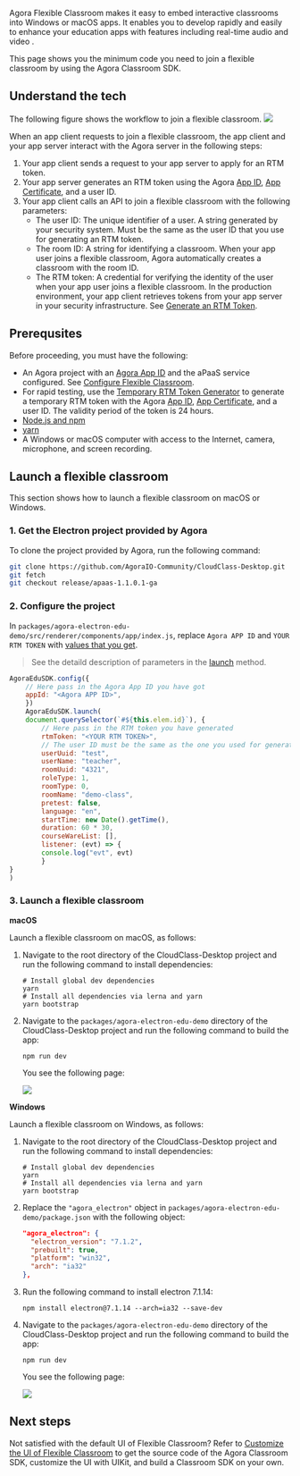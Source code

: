 Agora Flexible Classroom makes it easy to embed interactive classrooms into Windows or macOS apps. It enables you to develop rapidly and easily to enhance your education apps with features including real-time audio and video .

This page shows you the minimum code you need to join a flexible classroom by using the Agora Classroom SDK.

## Understand the tech

The following figure shows the workflow to join a flexible classroom.
![](https://web-cdn.agora.io/docs-files/1623309158910)

When an app client requests to join a flexible classroom, the app client and your app server interact with the Agora server in the following steps:

1. Your app client sends a request to your app server to apply for an RTM token.
2. Your app server generates an RTM token using the Agora [App ID](./Agora%20Platform/get_appid_token?platform=All%20Platforms#get-the-app-id), [App Certificate](./Agora%20Platform/get_appid_token?platform=All%20Platforms#get-the-app-certificate), and a user ID.
3. Your app client calls an API to join a flexible classroom with the following parameters:
   - The user ID: The unique identifier of a user. A string generated by your security system. Must be the same as the user ID that you use for generating an RTM token.
   - The room ID: A string for identifying a classroom. When your app user joins a flexible classroom, Agora automatically creates a classroom with the room ID.
   - The RTM token: A credential for verifying the identity of the user when your app user joins a flexible classroom. In the production environment, your app client retrieves tokens from your app server in your security infrastructure. See [Generate an RTM Token](https://docs.agora.io/en/Real-time-Messaging/token_server_rtm).

## Prerequsites

Before proceeding, you must have the following:

- An Agora project with an [Agora App ID](./Agora%20Platform/get_appid_token?platform=All%20Platforms#get-the-app-id) and the aPaaS service configured. See [Configure Flexible Classroom](./agora_class_prep).
- For rapid testing, use the [Temporary RTM Token Generator](https://webdemo.agora.io/token-builder/) to generate a temporary RTM token with the Agora [App ID](./Agora%20Platform/get_appid_token?platform=All%20Platforms#get-the-app-id), [App Certificate](./Agora%20Platform/get_appid_token?platform=All%20Platforms#get-the-app-certificate), and a user ID. The validity period of the token is 24 hours.
- [Node.js and npm](https://docs.npmjs.com/downloading-and-installing-node-js-and-npm)
- [yarn](https://yarnpkg.com/)
- A Windows or macOS computer with access to the Internet, camera, microphone, and screen recording.

## Launch a flexible classroom 

This section shows how to launch a flexible classroom on macOS or Windows.

### 1. Get the Electron project provided by Agora

To clone the project provided by Agora, run the following command:

```bash
git clone https://github.com/AgoraIO-Community/CloudClass-Desktop.git
git fetch
git checkout release/apaas-1.1.0.1-ga
```

### 2. Configure the project

In `packages/agora-electron-edu-demo/src/renderer/components/app/index.js`, replace `Agora APP ID` and `YOUR RTM TOKEN` with [values that you get](#prerequsites).

> See the detaild description of parameters in the [launch](./agora_class_api_ref_web?platform=Electron#launch) method.

```js
AgoraEduSDK.config({
    // Here pass in the Agora App ID you have got
    appId: "<Agora APP ID>",
    })
    AgoraEduSDK.launch(
    document.querySelector(`#${this.elem.id}`), {
        // Here pass in the RTM token you have generated
        rtmToken: "<YOUR RTM TOKEN>",
        // The user ID must be the same as the one you used for generating the RTM token
        userUuid: "test",
        userName: "teacher",
        roomUuid: "4321",
        roleType: 1,
        roomType: 0,
        roomName: "demo-class",
        pretest: false,
        language: "en",
        startTime: new Date().getTime(),
        duration: 60 * 30,
        courseWareList: [],
        listener: (evt) => {
        console.log("evt", evt)
        }
}
)
```

### 3. Launch a flexible classroom

**macOS**

Launch a flexible classroom on macOS, as follows:

1. Navigate to the root directory of the CloudClass-Desktop project and run the following command to install dependencies:

   ```shell
   # Install global dev dependencies
   yarn
   # Install all dependencies via lerna and yarn
   yarn bootstrap
   ```

2. Navigate to the `packages/agora-electron-edu-demo` directory of the CloudClass-Desktop project and run the following command to build the app:

   ```shell
   npm run dev
   ```

   You see the following page:

   ![](https://web-cdn.agora.io/docs-files/1623404345070)

**Windows**

Launch a flexible classroom on Windows, as follows:

1. Navigate to the root directory of the CloudClass-Desktop project and run the following command to install dependencies:

   ```shell
   # Install global dev dependencies
   yarn
   # Install all dependencies via lerna and yarn
   yarn bootstrap
   ```

2. Replace the `"agora_electron"` object in `packages/agora-electron-edu-demo/package.json` with the following object:

   ```json
   "agora_electron": {
     "electron_version": "7.1.2",
     "prebuilt": true,
     "platform": "win32",
     "arch": "ia32"
   },
   ```

3. Run the following command to install electron 7.1.14:

   ```
   npm install electron@7.1.14 --arch=ia32 --save-dev
   ```

4. Navigate to the `packages/agora-electron-edu-demo` directory of the CloudClass-Desktop project and run the following command to build the app:

   ```
   npm run dev
   ```

   You see the following page:

   ![](https://web-cdn.agora.io/docs-files/1623404345070)

## Next steps

Not satisfied with the default UI of Flexible Classroom? Refer to [Customize the UI of Flexible Classroom](./agora_class_custom_ui_web?platform=Electron) to get the source code of the Agora Classroom SDK, customize the UI with UIKit, and build a Classroom SDK on your own.
